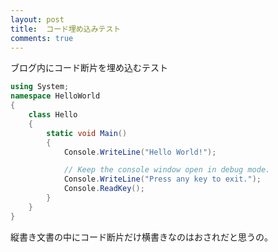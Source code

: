 ```yaml
---
layout: post
title:  コード埋め込みテスト
comments: true
---
```

ブログ内にコード断片を埋め込むテスト

``` cs
using System;
namespace HelloWorld
{
    class Hello 
    {
        static void Main() 
        {
            Console.WriteLine("Hello World!");

            // Keep the console window open in debug mode.
            Console.WriteLine("Press any key to exit.");
            Console.ReadKey();
        }
    }
}
``` 

縦書き文書の中にコード断片だけ横書きなのはおされだと思うの。